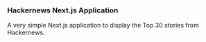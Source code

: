 ### Hackernews Next.js Application

A very simple Next.js application to display the Top 30 stories from Hackernews.
